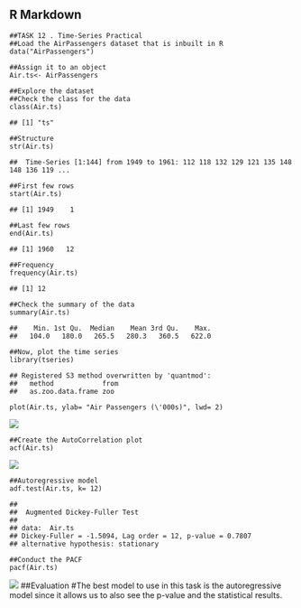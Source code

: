 ## R Markdown

    ##TASK 12 . Time-Series Practical
    ##Load the AirPassengers dataset that is inbuilt in R
    data("AirPassengers")

    ##Assign it to an object
    Air.ts<- AirPassengers

    ##Explore the dataset
    ##Check the class for the data
    class(Air.ts)

    ## [1] "ts"

    ##Structure
    str(Air.ts)

    ##  Time-Series [1:144] from 1949 to 1961: 112 118 132 129 121 135 148 148 136 119 ...

    ##First few rows
    start(Air.ts)

    ## [1] 1949    1

    ##Last few rows
    end(Air.ts)

    ## [1] 1960   12

    ##Frequency
    frequency(Air.ts)

    ## [1] 12

    ##Check the summary of the data
    summary(Air.ts)

    ##    Min. 1st Qu.  Median    Mean 3rd Qu.    Max. 
    ##   104.0   180.0   265.5   280.3   360.5   622.0

    ##Now, plot the time series
    library(tseries)

    ## Registered S3 method overwritten by 'quantmod':
    ##   method            from
    ##   as.zoo.data.frame zoo

    plot(Air.ts, ylab= "Air Passengers (\'000s)", lwd= 2)

![](TASK12--Time-series-Practical_files/figure-markdown_strict/unnamed-chunk-9-1.png)

    ##Create the AutoCorrelation plot
    acf(Air.ts)

![](TASK12--Time-series-Practical_files/figure-markdown_strict/unnamed-chunk-10-1.png)

    ##Autoregressive model
    adf.test(Air.ts, k= 12)

    ## 
    ##  Augmented Dickey-Fuller Test
    ## 
    ## data:  Air.ts
    ## Dickey-Fuller = -1.5094, Lag order = 12, p-value = 0.7807
    ## alternative hypothesis: stationary

    ##Conduct the PACF
    pacf(Air.ts)

![](TASK12--Time-series-Practical_files/figure-markdown_strict/unnamed-chunk-12-1.png)
\##Evaluation \#The best model to use in this task is the autoregressive
model since it allows us to also see the p-value and the statistical
results.

